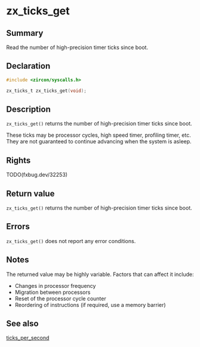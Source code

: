 <!-- Generated by zircon/scripts/update-docs-from-fidl, do not edit! -->
# zx_ticks_get

## Summary

Read the number of high-precision timer ticks since boot.

## Declaration

```c
#include <zircon/syscalls.h>

zx_ticks_t zx_ticks_get(void);
```

## Description

`zx_ticks_get()` returns the number of high-precision timer ticks since boot.

These ticks may be processor cycles, high speed timer, profiling timer, etc.
They are not guaranteed to continue advancing when the system is asleep.

## Rights

TODO(fxbug.dev/32253)

## Return value

`zx_ticks_get()` returns the number of high-precision timer ticks since boot.

## Errors

`zx_ticks_get()` does not report any error conditions.

## Notes

The returned value may be highly variable. Factors that can affect it include:

- Changes in processor frequency
- Migration between processors
- Reset of the processor cycle counter
- Reordering of instructions (if required, use a memory barrier)

## See also

[ticks_per_second](ticks_per_second.md)

